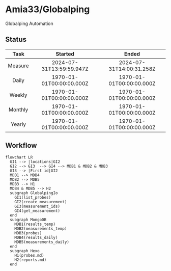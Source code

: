 # Amia33/Globalping

Globalping Automation

## Status

|  Task   |         Started          |          Ended           |
| :-----: | :----------------------: | :----------------------: |
| Measure | 2024-07-31T13:59:59.947Z | 2024-07-31T14:00:31.258Z |
|  Daily  | 1970-01-01T00:00:00.000Z | 1970-01-01T00:00:00.000Z |
| Weekly  | 1970-01-01T00:00:00.000Z | 1970-01-01T00:00:00.000Z |
| Monthly | 1970-01-01T00:00:00.000Z | 1970-01-01T00:00:00.000Z |
| Yearly  | 1970-01-01T00:00:00.000Z | 1970-01-01T00:00:00.000Z |

## Workflow

```mermaid
flowchart LR
  GI1 --> |locations|GI2
  GI2 --> GI3  --> GI4 --> MDB1 & MDB2 & MDB3
  GI3 --> |First id|GI2
  MDB1 --> MDB4
  MDB2 --> MDB5
  MDB3 --> H1
  MDB4 & MDB5 --> H2
  subgraph GlobalpingIo
    GI1(list_probes)
    GI2(create_measurement)
    GI3(measurement_ids)
    GI4(get_measurement)
  end
  subgraph MongoDB
    MDB1(results_temp)
    MDB2(measurements_temp)
    MDB3(probes)
    MDB4(results_daily)
    MDB5(measurements_daily)
  end
  subgraph Hexo
    H1(probes.md)
    H2(reports.md)
  end
```

